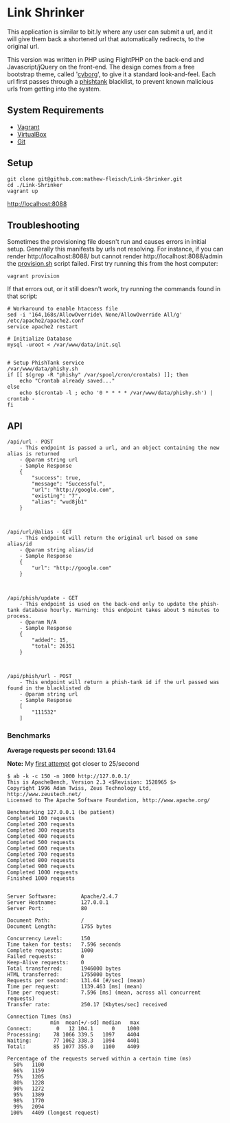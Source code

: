 # Link Shrinker

This application is similar to bit.ly where any user can submit a url, and it will give them back a shortened url that  automatically redirects, to the original url. 

This version was written in PHP using FlightPHP on the back-end and Javascript/jQuery on the front-end. The design comes from a free bootstrap theme, called '[cyborg](https://bootswatch.com/cyborg/)', to give it a standard look-and-feel. Each url first passes through a [phishtank](https://www.phishtank.com/) blacklist, to prevent known malicious urls from getting into the system. 

## System Requirements
 * [Vagrant](https://www.vagrantup.com/)
 * [VirtualBox](https://www.virtualbox.org/wiki/Downloads)
 * [Git](https://git-scm.com/)

## Setup
```
git clone git@github.com:mathew-fleisch/Link-Shrinker.git
cd ./Link-Shrinker
vagrant up
```
[http://localhost:8088](http://localhost:8088)

## Troubleshooting
Sometimes the provisioning file doesn't run and causes errors in initial setup. Generally this manifests by urls not resolving. For instance, if you can render http://localhost:8088/ but cannot render http://localhost:8088/admin the [provision.sh](https://github.com/mathew-fleisch/Link-Shrinker/blob/master/scripts/provision.sh#L14) script failed.
First try running this from the host computer:
```
vagrant provision
```
If that errors out, or it still doesn't work, try running the commands found in that script:
```
# Workaround to enable htaccess file 
sed -i '164,168s/AllowOverride\ None/AllowOverride All/g' /etc/apache2/apache2.conf
service apache2 restart

# Initialize Database
mysql -uroot < /var/www/data/init.sql


# Setup PhishTank service
/var/www/data/phishy.sh
if [[ $(grep -R "phishy" /var/spool/cron/crontabs) ]]; then
	echo "Crontab already saved..."
else 
	echo $(crontab -l ; echo '0 * * * * /var/www/data/phishy.sh') | crontab -
fi 
```


## API

``` 
/api/url - POST
	- This endpoint is passed a url, and an object containing the new alias is returned
	- @param string url
	- Sample Response
	{
		"success": true,
		"message": "Successful",
		"url": "http://google.com",
		"existing": "7",
		"alias": "wud8jb1"
	}



/api/url/@alias - GET
	- This endpoint will return the original url based on some alias/id
	- @param string alias/id
	- Sample Response
	{
		"url": "http://google.com"
	}



/api/phish/update - GET
	- This endpoint is used on the back-end only to update the phish-tank database hourly. Warning: this endpoint takes about 5 minutes to process.
	- @param N/A
	- Sample Response
	{
		"added": 15,
		"total": 26351
	}



/api/phish/url - POST
	- This endpoint will return a phish-tank id if the url passed was found in the blacklisted db
	- @param string url
	- Sample Response
	[
		"111532"
	]
```


### Benchmarks
**Average requests per second: 131.64**

**Note:** My [first attempt](https://github.com/mathew-fleisch/Short-URL) got closer to 25/second

```
$ ab -k -c 150 -n 1000 http://127.0.0.1/
This is ApacheBench, Version 2.3 <$Revision: 1528965 $>
Copyright 1996 Adam Twiss, Zeus Technology Ltd, http://www.zeustech.net/
Licensed to The Apache Software Foundation, http://www.apache.org/

Benchmarking 127.0.0.1 (be patient)
Completed 100 requests
Completed 200 requests
Completed 300 requests
Completed 400 requests
Completed 500 requests
Completed 600 requests
Completed 700 requests
Completed 800 requests
Completed 900 requests
Completed 1000 requests
Finished 1000 requests


Server Software:        Apache/2.4.7
Server Hostname:        127.0.0.1
Server Port:            80

Document Path:          /
Document Length:        1755 bytes

Concurrency Level:      150
Time taken for tests:   7.596 seconds
Complete requests:      1000
Failed requests:        0
Keep-Alive requests:    0
Total transferred:      1946000 bytes
HTML transferred:       1755000 bytes
Requests per second:    131.64 [#/sec] (mean)
Time per request:       1139.463 [ms] (mean)
Time per request:       7.596 [ms] (mean, across all concurrent requests)
Transfer rate:          250.17 [Kbytes/sec] received

Connection Times (ms)
              min  mean[+/-sd] median   max
Connect:        0   12 104.1      0    1000
Processing:    78 1066 339.5   1097    4404
Waiting:       77 1062 338.3   1094    4401
Total:         85 1077 355.0   1100    4409

Percentage of the requests served within a certain time (ms)
  50%   1100
  66%   1159
  75%   1205
  80%   1228
  90%   1272
  95%   1389
  98%   1770
  99%   2094
 100%   4409 (longest request)
```
